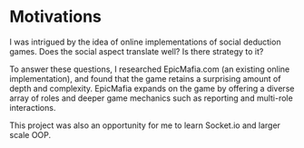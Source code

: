 # Motivations
I was intrigued by the idea of online implementations of social deduction games. Does the social aspect translate well? Is there strategy to it?

To answer these questions, I researched EpicMafia.com (an existing online implementation), and found that the game retains a surprising amount of depth and complexity. EpicMafia expands on the game by offering a diverse array of roles and deeper game mechanics such as reporting and multi-role interactions.

This project was also an opportunity for me to learn Socket.io and larger scale OOP.


